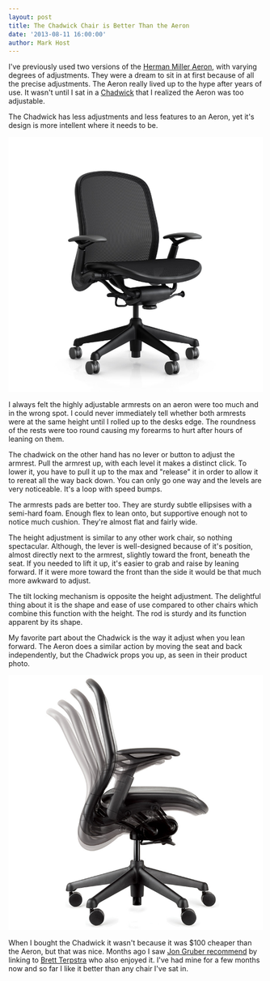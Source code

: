 ```yaml
---
layout: post
title: The Chadwick Chair is Better Than the Aeron
date: '2013-08-11 16:00:00'
author: Mark Host
---
```


I've previously used two versions of the [Herman Miller Aeron](http://store.hermanmiller.com/Products/Aeron-Chair), with varying degrees of adjustments.  They were a dream to sit in at first because of all the precise adjustments.  The Aeron really lived up to the hype after years of use.  It wasn't until I sat in a [Chadwick](http://www.knoll.com/product/chadwick) that I realized the Aeron was too adjustable.

The Chadwick has less adjustments and less features to an Aeron, yet it's design is more intellent where it needs to be.  

![The Chadwick Chair](/images/01.png)

I always felt the highly adjustable armrests on an aeron were too much and in the wrong spot.  I could never immediately tell whether both armrests were at the same height until I rolled up to the desks edge.  The roundness of the rests were too round causing my forearms to hurt after hours of leaning on them.

The chadwick on the other hand has no lever or button to adjust the armrest.  Pull the armrest up, with each level it makes a distinct click.  To lower it, you have to pull it up to the max and "release" it in order to allow it to rereat all the way back down.  You can only go one way and the levels are very noticeable.  It's a loop with speed bumps.

The armrests pads are better too.  They are sturdy subtle ellipsises with a semi-hard foam.  Enough flex to lean onto, but supportive enough not to notice much cushion.  They're almost flat and fairly wide.  

The height adjustment is similar to any other work chair, so nothing spectacular.  Although, the lever is well-designed because of it's position, almost directly next to the armrest, slightly toward the front, beneath the seat. If you needed to lift it up, it's easier to grab and raise by leaning forward.  If it were more toward the front than the side it would be that much more awkward to adjust.

The tilt locking mechanism is opposite the height adjustment.  The delightful thing about it is the shape and ease of use compared to other chairs which combine this function with the height.  The rod is sturdy and its function apparent by its shape.

My favorite part about the Chadwick is the way it adjust when you lean forward.  The Aeron does a similar action by moving the seat and back independently, but the Chadwick props you up, as seen in their product photo.

![Ergonomic Range of Motion](/images/03.png)

When I bought the Chadwick it wasn't because it was $100 cheaper than the Aeron, but that was nice. Months ago I saw [Jon Gruber recommend](http://daringfireball.net/linked/2013/05/01/chadwick) by linking to [Brett Terpstra](http://brettterpstra.com/2013/05/01/sitting-pretty-at-my-computer/) who also enjoyed it.  I've had mine for a few months now and so far I like it better than any chair I've sat in.

